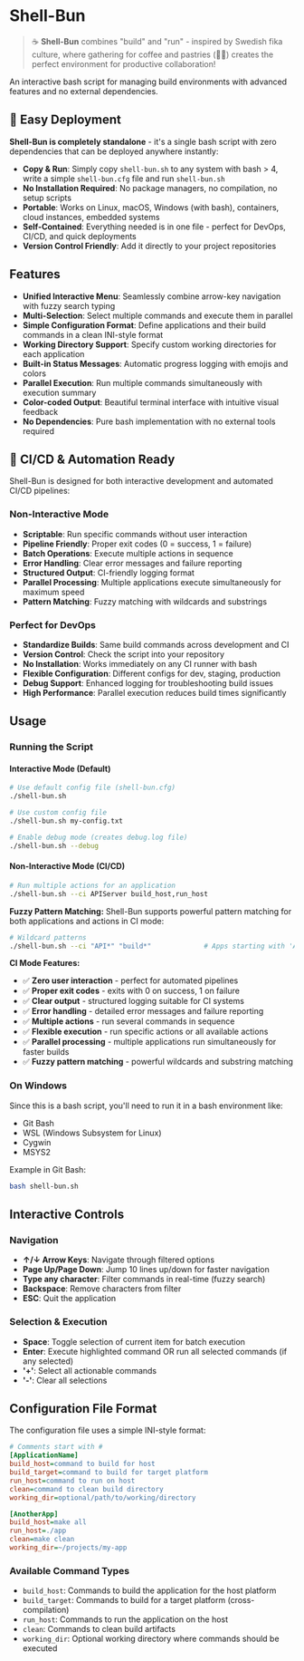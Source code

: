 # Shell-Bun

> ☕ **Shell-Bun** combines "build" and "run" - inspired by Swedish fika culture, where gathering for coffee and pastries (🍩🍰) creates the perfect environment for productive collaboration!

An interactive bash script for managing build environments with advanced features and no external dependencies.

## 🚀 Easy Deployment

**Shell-Bun is completely standalone** - it's a single bash script with zero dependencies that can be deployed anywhere instantly:

- **Copy & Run**: Simply copy `shell-bun.sh` to any system with bash > 4, write a simple `shell-bun.cfg` file and run `shell-bun.sh`
- **No Installation Required**: No package managers, no compilation, no setup scripts
- **Portable**: Works on Linux, macOS, Windows (with bash), containers, cloud instances, embedded systems
- **Self-Contained**: Everything needed is in one file - perfect for DevOps, CI/CD, and quick deployments
- **Version Control Friendly**: Add it directly to your project repositories

## Features

- **Unified Interactive Menu**: Seamlessly combine arrow-key navigation with fuzzy search typing
- **Multi-Selection**: Select multiple commands and execute them in parallel
- **Simple Configuration Format**: Define applications and their build commands in a clean INI-style format
- **Working Directory Support**: Specify custom working directories for each application
- **Built-in Status Messages**: Automatic progress logging with emojis and colors
- **Parallel Execution**: Run multiple commands simultaneously with execution summary
- **Color-coded Output**: Beautiful terminal interface with intuitive visual feedback
- **No Dependencies**: Pure bash implementation with no external tools required

## 🤖 CI/CD & Automation Ready

Shell-Bun is designed for both interactive development and automated CI/CD pipelines:

### Non-Interactive Mode
- **Scriptable**: Run specific commands without user interaction
- **Pipeline Friendly**: Proper exit codes (0 = success, 1 = failure)
- **Batch Operations**: Execute multiple actions in sequence
- **Error Handling**: Clear error messages and failure reporting
- **Structured Output**: CI-friendly logging format
- **Parallel Processing**: Multiple applications execute simultaneously for maximum speed
- **Pattern Matching**: Fuzzy matching with wildcards and substrings

### Perfect for DevOps
- **Standardize Builds**: Same build commands across development and CI
- **Version Control**: Check the script into your repository 
- **No Installation**: Works immediately on any CI runner with bash
- **Flexible Configuration**: Different configs for dev, staging, production
- **Debug Support**: Enhanced logging for troubleshooting build issues
- **High Performance**: Parallel execution reduces build times significantly

## Usage

### Running the Script

#### Interactive Mode (Default)
```bash
# Use default config file (shell-bun.cfg)
./shell-bun.sh

# Use custom config file
./shell-bun.sh my-config.txt

# Enable debug mode (creates debug.log file)
./shell-bun.sh --debug
```

#### Non-Interactive Mode (CI/CD)
```bash
# Run multiple actions for an application
./shell-bun.sh --ci APIServer build_host,run_host
```

**Fuzzy Pattern Matching:**
Shell-Bun supports powerful pattern matching for both applications and actions in CI mode:

```bash
# Wildcard patterns  
./shell-bun.sh --ci "API*" "build*"             # Apps starting with 'API', actions starting with 'build'
```

**CI Mode Features:**
- ✅ **Zero user interaction** - perfect for automated pipelines
- ✅ **Proper exit codes** - exits with 0 on success, 1 on failure
- ✅ **Clear output** - structured logging suitable for CI systems
- ✅ **Error handling** - detailed error messages and failure reporting
- ✅ **Multiple actions** - run several commands in sequence
- ✅ **Flexible execution** - run specific actions or all available actions
- ✅ **Parallel processing** - multiple applications run simultaneously for faster builds
- ✅ **Fuzzy pattern matching** - powerful wildcards and substring matching

### On Windows

Since this is a bash script, you'll need to run it in a bash environment like:
- Git Bash
- WSL (Windows Subsystem for Linux) 
- Cygwin
- MSYS2

Example in Git Bash:
```bash
bash shell-bun.sh
```

## Interactive Controls

### Navigation
- **↑/↓ Arrow Keys**: Navigate through filtered options
- **Page Up/Page Down**: Jump 10 lines up/down for faster navigation
- **Type any character**: Filter commands in real-time (fuzzy search)
- **Backspace**: Remove characters from filter
- **ESC**: Quit the application

### Selection & Execution
- **Space**: Toggle selection of current item for batch execution
- **Enter**: Execute highlighted command OR run all selected commands (if any selected)
- **'+'**: Select all actionable commands
- **'-'**: Clear all selections

## Configuration File Format

The configuration file uses a simple INI-style format:

```ini
# Comments start with #
[ApplicationName]
build_host=command to build for host
build_target=command to build for target platform
run_host=command to run on host
clean=command to clean build directory
working_dir=optional/path/to/working/directory

[AnotherApp]
build_host=make all
run_host=./app
clean=make clean
working_dir=~/projects/my-app
```

### Available Command Types

- `build_host`: Commands to build the application for the host platform
- `build_target`: Commands to build for a target platform (cross-compilation)
- `run_host`: Commands to run the application on the host
- `clean`: Commands to clean build artifacts
- `working_dir`: Optional working directory where commands should be executed
